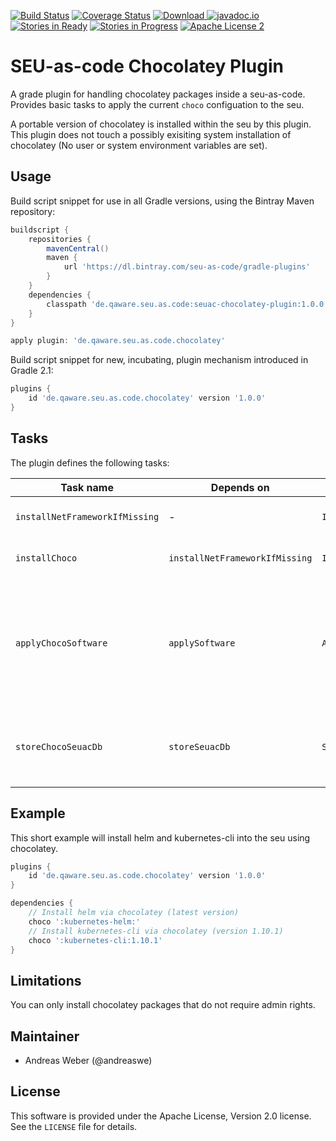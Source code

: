 [![Build Status](https://travis-ci.org/seu-as-code/seu-as-code.plugins.svg?branch=master)](https://travis-ci.org/seu-as-code/seu-as-code.plugins)
[![Coverage Status](https://coveralls.io/repos/seu-as-code/seu-as-code.plugins/badge.svg?branch=master&service=github&ts=1)](https://coveralls.io/github/seu-as-code/seu-as-code.plugins?branch=master)
[![Download](https://api.bintray.com/packages/seu-as-code/gradle-plugins/seuac-chocolatey-plugin/images/download.svg) ](https://bintray.com/seu-as-code/gradle-plugins/seuac-chocolatey-plugin/_latestVersion)
[![javadoc.io](https://javadocio-badges.herokuapp.com/de.qaware.seu.as.code/seuac-chocolatey-plugin/badge.svg)](https://javadocio-badges.herokuapp.com/de.qaware.seu.as.code/seuac-chocolatey-plugin)
[![Stories in Ready](https://badge.waffle.io/seu-as-code/seu-as-code.plugins.png?label=ready&title=Ready)](https://waffle.io/seu-as-code/seu-as-code.plugins)
[![Stories in Progress](https://badge.waffle.io/seu-as-code/seu-as-code.plugins.png?label=in%20progress&title=In%20Progress)](https://waffle.io/seu-as-code/seu-as-code.plugins)
[![Apache License 2](http://img.shields.io/badge/license-ASF2-blue.svg)](https://github.com/seu-as-code/seu-as-code.plugins/blob/master/LICENSE)

# SEU-as-code Chocolatey Plugin

A grade plugin for handling chocolatey packages inside a seu-as-code. Provides basic tasks to apply the current `choco` 
configuation to the seu.

A portable version of chocolatey is installed within the seu by this plugin. 
This plugin does not touch a possibly exisiting system installation of chocolatey (No user or system environment variables are set).

## Usage

Build script snippet for use in all Gradle versions, using the Bintray Maven repository:
```groovy
buildscript {
    repositories {
        mavenCentral()
        maven {
            url 'https://dl.bintray.com/seu-as-code/gradle-plugins'
        }
    }
    dependencies {
        classpath 'de.qaware.seu.as.code:seuac-chocolatey-plugin:1.0.0'
    }
}

apply plugin: 'de.qaware.seu.as.code.chocolatey'
```

Build script snippet for new, incubating, plugin mechanism introduced in Gradle 2.1:
```groovy
plugins {
    id 'de.qaware.seu.as.code.chocolatey' version '1.0.0'
}
```
## Tasks

The plugin defines the following tasks:

Task name | Depends on | Type | Description
--- | --- | --- | ---
`installNetFrameworkIfMissing` | - | `InstallNetFrameworkIfMissingTask` | Installs the .NetFramework if it is missing
`installChoco` | `installNetFrameworkIfMissing`  | `InstallChocolateyTask` | Installs chocolatey into the seu
`applyChocoSoftware` | `applySoftware` | `ApplyChocolateySoftwareTask` | Applies the current chocolatey configuration. This will remove/install all obsolete/new chocolatey dependencies.
`storeChocoSeuacDb` | `storeSeuacDb` | `StoreChocolateySeuacDbTask` | Store the current Chocolatey SEU software package configuration.

## Example
This short example will install helm and kubernetes-cli into the seu using chocolatey. 
```groovy
plugins {
    id 'de.qaware.seu.as.code.chocolatey' version '1.0.0'
}

dependencies {
    // Install helm via chocolatey (latest version) 
    choco ':kubernetes-helm:'
    // Install kubernetes-cli via chocolatey (version 1.10.1) 
    choco ':kubernetes-cli:1.10.1'
}
```

## Limitations
You can only install chocolatey packages that do not require admin rights.

## Maintainer

- Andreas Weber (@andreaswe)


## License

This software is provided under the Apache License, Version 2.0 license. See the `LICENSE` file for details.
